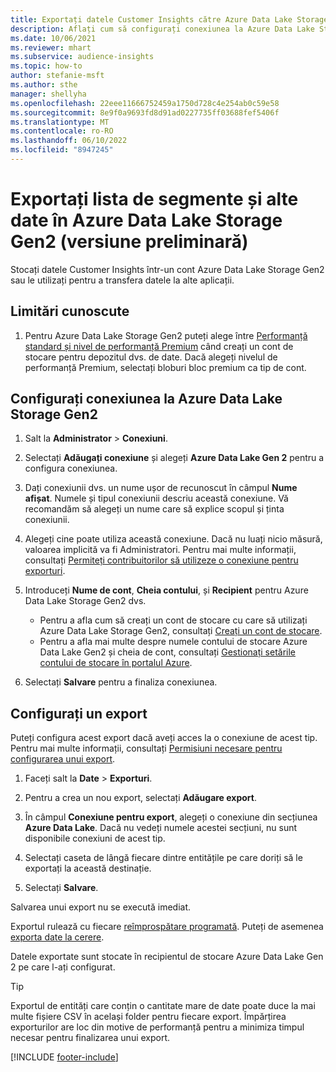 ```yaml
---
title: Exportați datele Customer Insights către Azure Data Lake Storage Gen2
description: Aflați cum să configurați conexiunea la Azure Data Lake Storage Gen2.
ms.date: 10/06/2021
ms.reviewer: mhart
ms.subservice: audience-insights
ms.topic: how-to
author: stefanie-msft
ms.author: sthe
manager: shellyha
ms.openlocfilehash: 22eee11666752459a1750d728c4e254ab0c59e58
ms.sourcegitcommit: 8e9f0a9693fd8d91ad0227735ff03688fef5406f
ms.translationtype: MT
ms.contentlocale: ro-RO
ms.lasthandoff: 06/10/2022
ms.locfileid: "8947245"
---
```

# <a name="export-segment-list-and-other-data-to-azure-data-lake-storage-gen2-preview"></a>Exportați lista de segmente și alte date în Azure Data Lake Storage Gen2 (versiune preliminară)

Stocați datele Customer Insights într-un cont Azure Data Lake Storage Gen2 sau le utilizați pentru a transfera datele la alte aplicații.

## <a name="known-limitations"></a>Limitări cunoscute

1. Pentru Azure Data Lake Storage Gen2 puteți alege între [Performanță standard și nivel de performanță Premium](/azure/storage/blobs/create-data-lake-storage-account) când creați un cont de stocare pentru depozitul dvs. de date. Dacă alegeți nivelul de performanță Premium, selectați bloburi bloc premium ca tip de cont.

## <a name="set-up-the-connection-to-azure-data-lake-storage-gen2"></a>Configurați conexiunea la Azure Data Lake Storage Gen2

1. Salt la **Administrator** > **Conexiuni**.

1. Selectați **Adăugați conexiune** și alegeți **Azure Data Lake Gen 2** pentru a configura conexiunea.

1. Dați conexiunii dvs. un nume ușor de recunoscut în câmpul **Nume afișat**. Numele și tipul conexiunii descriu această conexiune. Vă recomandăm să alegeți un nume care să explice scopul și ținta conexiunii.

1. Alegeți cine poate utiliza această conexiune. Dacă nu luați nicio măsură, valoarea implicită va fi Administratori. Pentru mai multe informații, consultați [Permiteți contribuitorilor să utilizeze o conexiune pentru exporturi](connections.md#allow-contributors-to-use-a-connection-for-exports).

1. Introduceți **Nume de cont**, **Cheia contului**, și **Recipient** pentru Azure Data Lake Storage Gen2 dvs.
    - Pentru a afla cum să creați un cont de stocare cu care să utilizați Azure Data Lake Storage Gen2, consultați [Creați un cont de stocare](/azure/storage/blobs/create-data-lake-storage-account). 
    - Pentru a afla mai multe despre numele contului de stocare Azure Data Lake Gen2 și cheia de cont, consultați [Gestionați setările contului de stocare în portalul Azure](/azure/storage/common/storage-account-manage).

1. Selectați **Salvare** pentru a finaliza conexiunea.

## <a name="configure-an-export"></a>Configurați un export

Puteți configura acest export dacă aveți acces la o conexiune de acest tip. Pentru mai multe informații, consultați [Permisiuni necesare pentru configurarea unui export](export-destinations.md#set-up-a-new-export).

1. Faceți salt la **Date** > **Exporturi**.

1. Pentru a crea un nou export, selectați **Adăugare export**.

1. În câmpul **Conexiune pentru export**, alegeți o conexiune din secțiunea **Azure Data Lake**. Dacă nu vedeți numele acestei secțiuni, nu sunt disponibile conexiuni de acest tip.

1. Selectați caseta de lângă fiecare dintre entitățile pe care doriți să le exportați la această destinație.

1. Selectați **Salvare**.

Salvarea unui export nu se execută imediat.

Exportul rulează cu fiecare [reîmprospătare programată](system.md#schedule-tab).
Puteți de asemenea [exporta date la cerere](export-destinations.md#run-exports-on-demand).

Datele exportate sunt stocate în recipientul de stocare Azure Data Lake Gen 2 pe care l-ați configurat.

> [!TIP]
> Exportul de entități care conțin o cantitate mare de date poate duce la mai multe fișiere CSV în același folder pentru fiecare export. Împărțirea exporturilor are loc din motive de performanță pentru a minimiza timpul necesar pentru finalizarea unui export.

[!INCLUDE [footer-include](includes/footer-banner.md)]

